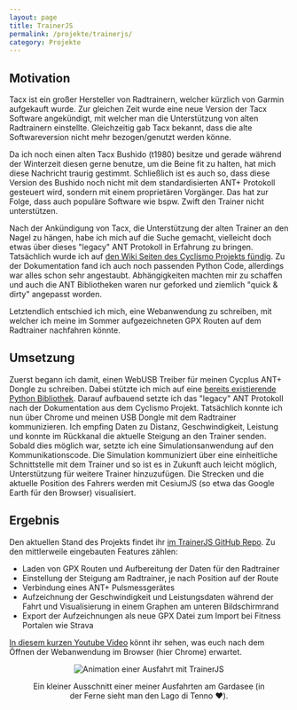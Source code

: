 ```yaml
---
layout: page
title: TrainerJS
permalink: /projekte/trainerjs/
category: Projekte
---
```


## Motivation

Tacx ist ein großer Hersteller von Radtrainern, welcher kürzlich von Garmin aufgekauft wurde. Zur gleichen Zeit wurde eine neue Version der Tacx Software angekündigt, mit welcher man die Unterstützung von alten Radtrainern einstellte. Gleichzeitig gab Tacx bekannt, dass die alte Softwareversion nicht mehr bezogen/genutzt werden könne.

Da ich noch einen alten Tacx Bushido (t1980) besitze und gerade während der Winterzeit diesen gerne benutze, um die Beine fit zu halten, hat mich diese Nachricht traurig gestimmt. Schließlich ist es auch so, dass diese Version des Bushido noch nicht mit dem standardisierten ANT+ Protokoll gesteuert wird, sondern mit einem proprietären Vorgänger. Das hat zur Folge, dass auch populäre Software wie bspw. Zwift den Trainer nicht unterstützen.

Nach der Ankündigung von Tacx, die Unterstützung der alten Trainer an den Nagel zu hängen, habe ich mich auf die Suche gemacht, vielleicht doch etwas über dieses "legacy" ANT Protokoll in Erfahrung zu bringen. Tatsächlich wurde ich auf [den Wiki Seiten des Cyclismo Projekts fündig](https://github.com/fluxoid-org/CyclismoProject/wiki/Tacx-Bushido-Headunit-protocol). Zu der Dokumentation fand ich auch noch passenden Python Code, allerdings war alles schon sehr angestaubt. Abhängigkeiten machten mir zu schaffen und auch die ANT Bibliotheken waren nur geforked und ziemlich "quick & dirty" angepasst worden.

Letztendlich entschied ich mich, eine Webanwendung zu schreiben, mit welcher ich meine im Sommer aufgezeichneten GPX Routen auf dem Radtrainer nachfahren könnte.

## Umsetzung

Zuerst begann ich damit, einen WebUSB Treiber für meinen Cycplus ANT+ Dongle zu schreiben. Dabei stützte ich mich auf eine [bereits existierende Python Bibliothek](https://github.com/half2me/libant). Darauf aufbauend setzte ich das "legacy" ANT Protokoll nach der Dokumentation aus dem Cyclismo Projekt. Tatsächlich konnte ich nun über Chrome und meinen USB Dongle mit dem Radtrainer kommunizieren. Ich empfing Daten zu Distanz, Geschwindigkeit, Leistung und konnte im Rückkanal die aktuelle Steigung an den Trainer senden. Sobald dies möglich war, setzte ich eine Simulationsanwendung auf den Kommunikationscode. Die Simulation kommuniziert über eine einheitliche Schnittstelle mit dem Trainer und so ist es in Zukunft auch leicht möglich, Unterstützung für weitere Trainer hinzuzufügen. Die Strecken und die aktuelle Position des Fahrers werden mit CesiumJS (so etwa das Google Earth für den Browser) visualisiert.

## Ergebnis

Den aktuellen Stand des Projekts findet ihr [im TrainerJS GitHub Repo](https://www.github.com/floschnell/trainerjs). Zu den mittlerweile eingebauten Features zählen:
- Laden von GPX Routen und Aufbereitung der Daten für den Radtrainer
- Einstellung der Steigung am Radtrainer, je nach Position auf der Route
- Verbindung eines ANT+ Pulsmessgerätes
- Aufzeichnung der Geschwindigkeit und Leistungsdaten während der Fahrt und Visualisierung in einem Graphen am unteren Bildschirmrand
- Export der Aufzeichnungen als neue GPX Datei zum Import bei Fitness Portalen wie Strava

[In diesem kurzen Youtube Video](https://www.youtube.com/watch?v=jJdXFX-7fDQ&feature=youtu.be) könnt ihr sehen, was euch nach dem Öffnen der Webanwendung im Browser (hier Chrome) erwartet.

<center>
<figure style="max-width:500px" markdown="1">

![Animation einer Ausfahrt mit TrainerJS](https://raw.githubusercontent.com/floschnell/trainerjs/main/demo.gif)
<figcaption>Ein kleiner Ausschnitt einer meiner Ausfahrten am Gardasee (in der Ferne sieht man den Lago di Tenno ❤️).</figcaption>
</figure>
</center>